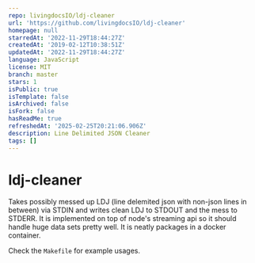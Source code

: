 ```yaml
---
repo: livingdocsIO/ldj-cleaner
url: 'https://github.com/livingdocsIO/ldj-cleaner'
homepage: null
starredAt: '2022-11-29T18:44:27Z'
createdAt: '2019-02-12T10:38:51Z'
updatedAt: '2022-11-29T18:44:27Z'
language: JavaScript
license: MIT
branch: master
stars: 1
isPublic: true
isTemplate: false
isArchived: false
isFork: false
hasReadMe: true
refreshedAt: '2025-02-25T20:21:06.906Z'
description: Line Delimited JSON Cleaner
tags: []
---
```


ldj-cleaner
===========

Takes possibly messed up LDJ (line delemited json with non-json lines
in between) via STDIN and writes clean LDJ to STDOUT and the mess to
STDERR. It is implemented on top of node's streaming api so it should
handle huge data sets pretty well. It is neatly packages in a docker
container.

Check the `Makefile` for example usages.
